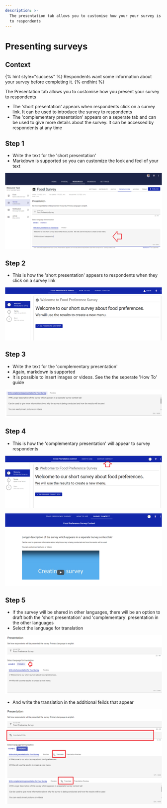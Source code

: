 ```yaml
---
description: >-
  The presentation tab allows you to customise how your your survey is presented
  to respondents
---
```


# Presenting surveys

## Context

{% hint style="success" %}
Respondents want some information about your survey before completing it. &#x20;
{% endhint %}

The Presentation tab allows you to customise how you present your survey to respondents

* The 'short presentation' appears when respondents click on a survey link.  It can be used to introduce the survey to respondents
* The 'complementary presentation' appears on a seperate tab and can be used to give more details about the survey.  It can be accessed by respondents at any time

## Step 1

* Write the text for the 'short presentation'
* Markdown is supported so you can customize the look and feel of your text

![](<../../.gitbook/assets/image (308) (1) (1).png>)

## Step 2

* This is how the 'short presentation' appears to respondents when they click on a survey link

![](<../../.gitbook/assets/image (303) (1) (1) (1).png>)

## Step 3

* Write the text for the 'complementary presentation'
* Again, markdown is supported
* It is possible to insert images or videos.  See the the seperate 'How To' guide

![](<../../.gitbook/assets/image (319) (1) (1) (1).png>)

## Step 4

* This is how the 'complementary presentation' will appear to survey respondents

![Screenshot showing how respondents access the 'complementary presentation'](<../../.gitbook/assets/image (316) (1) (1) (1).png>)



![Screenshot showing how 'complementary presentation appears to repondents](<../../.gitbook/assets/image (306) (1) (1).png>)

## Step 5

* If the survey will be shared in other languages, there will be an option to draft both the 'short presentation' and 'complementary' presentation in the other languages
* Select the language for translation

![](<../../.gitbook/assets/image (309) (1) (1).png>)

* And write the translation in the additional feilds that appear

![](<../../.gitbook/assets/image (298) (1).png>)
